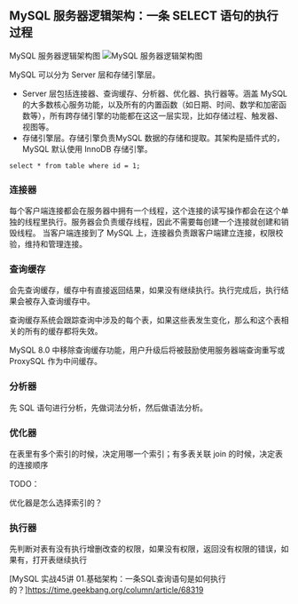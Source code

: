 ## MySQL 服务器逻辑架构：一条 SELECT  语句的执行过程

MySQL 服务器逻辑架构图
![MySQL 服务器逻辑架构图](https://user-images.githubusercontent.com/19634532/58867220-a29b4780-86ec-11e9-9c33-945354b56f3b.png)

MySQL 可以分为 Server 层和存储引擎层。
- Server 层包括连接器、查询缓存、分析器、优化器、执行器等。涵盖 MySQL 的大多数核心服务功能，以及所有的内置函数（如日期、时间、数学和加密函数等），所有跨存储引擎的功能都在这这一层实现，比如存储过程、触发器、视图等。
- 存储引擎层。存储引擎负责MySQL 数据的存储和提取。其架构是插件式的，MySQL 默认使用 InnoDB 存储引擎。

```
select * from table where id = 1;
```

### 连接器
每个客户端连接都会在服务器中拥有一个线程，这个连接的读写操作都会在这个单独的线程里执行。服务器会负责缓存线程，因此不需要每创建一个连接就创建和销毁线程。
当客户端连接到了 MySQL 上，连接器负责跟客户端建立连接，权限校验，维持和管理连接。


### 查询缓存
会先查询缓存，缓存中有直接返回结果，如果没有继续执行。执行完成后，执行结果会被存入查询缓存中。

查询缓存系统会跟踪查询中涉及的每个表，如果这些表发生变化，那么和这个表相关的所有的缓存都将失效。

MySQL 8.0 中移除查询缓存功能，用户升级后将被鼓励使用服务器端查询重写或 ProxySQL 作为中间缓存。



### 分析器

先 SQL 语句进行分析，先做词法分析，然后做语法分析。



### 优化器

在表里有多个索引的时候，决定用哪一个索引；有多表关联 join 的时候，决定表的连接顺序

TODO：

优化器是怎么选择索引的？



### 执行器

先判断对表有没有执行增删改查的权限，如果没有权限，返回没有权限的错误，如果有，打开表继续执行



[MySQL 实战45讲 01.基础架构：一条SQL查询语句是如何执行的？]https://time.geekbang.org/column/article/68319
